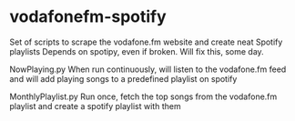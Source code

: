 # vodafonefm-spotify
Set of scripts to scrape the vodafone.fm website and create neat Spotify playlists
Depends on spotipy, even if broken. Will fix this, some day.

NowPlaying.py
    When run continuously, will listen to the vodafone.fm feed and will add playing songs to a predefined playlist on spotify

MonthlyPlaylist.py
    Run once, fetch the top songs from the vodafone.fm playlist and create a spotify playlist with them
